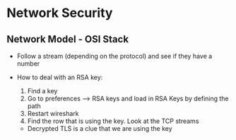 # Network Security

## Network Model - OSI Stack

- Follow a stream (depending on the protocol) and see if they have a number

- How to deal with an RSA key:

  1. Find a key
  2. Go to preferences --> RSA keys and load in RSA Keys by defining the path
  3. Restart wireshark
  4. Find the row that is using the key. Look at the TCP streams

  - Decrypted TLS is a clue that we are using the key

##
